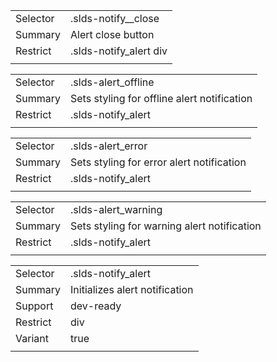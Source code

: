 
|  |  |
|-------|-------|
| Selector | .slds-notify__close |
| Summary | Alert close button |
| Restrict | .slds-notify_alert div |
|  |  |


|  |  |
|-------|-------|
| Selector | .slds-alert_offline |
| Summary | Sets styling for offline alert notification |
| Restrict | .slds-notify_alert |
|  |  |


|  |  |
|-------|-------|
| Selector | .slds-alert_error |
| Summary | Sets styling for error alert notification |
| Restrict | .slds-notify_alert |
|  |  |


|  |  |
|-------|-------|
| Selector | .slds-alert_warning |
| Summary | Sets styling for warning alert notification |
| Restrict | .slds-notify_alert |
|  |  |


|  |  |
|-------|-------|
| Selector | .slds-notify_alert |
| Summary | Initializes alert notification |
| Support | dev-ready |
| Restrict | div |
| Variant | true |
|  |  |

